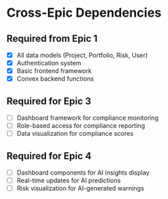 # Cross-Epic Dependencies

## Required from Epic 1
- [x] All data models (Project, Portfolio, Risk, User)
- [x] Authentication system
- [x] Basic frontend framework
- [x] Convex backend functions

## Required for Epic 3
- [ ] Dashboard framework for compliance monitoring
- [ ] Role-based access for compliance reporting
- [ ] Data visualization for compliance scores

## Required for Epic 4
- [ ] Dashboard components for AI insights display
- [ ] Real-time updates for AI predictions
- [ ] Risk visualization for AI-generated warnings
